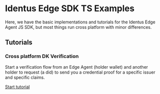 # Identus Edge SDK TS Examples

Here, we have the basic implementations and tutorials for the Identus Edge Agent JS SDK, but most things run cross platform with minor differences.

## Tutorials

### Cross platform DK Verification

Start a verification flow from an Edge Agent (holder wallet) and another holder to request (a did) to send you a credential proof for a specific issuer and specific claims.

[Start tutorial](./SDKVerification.md)